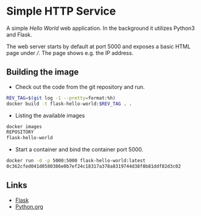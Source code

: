 # Simple HTTP Service

A simple _Hello World_ web application.
In the background it utilizes Python3 and Flask.

The web server starts by default at port 5000 and exposes a basic HTML page under _/_.
The page shows e.g. the IP address.

## Building the image

- Check out the code from the git repository and run.

```sh
REV_TAG=$(git log -1 --pretty=format:%h)
docker build -t flask-hello-world:$REV_TAG . .
```

- Listing the available images

```sh
docker images
REPOSITORY                                                                  TAG                                                                IMAGE ID            CREATED             SIZE
flask-hello-world                                                           latest                                                             c1440e991356        14 seconds ago      113MB
```

- Start a container and bind the container port 5000.

```sh
docker run -d -p 5000:5000 flask-hello-world:latest
0c362cfed041d0580386e0b7ef24c18317a378a8319744d38f8b81ddf82d3c02
```

## Links

- [Flask](https://flask.palletsprojects.com/en/1.1.x/)
- [Python.org](https://www.python.org/)
